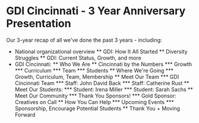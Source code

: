 GDI Cincinnati - 3 Year Anniversary Presentation
======================

Our 3-year recap of all we've done the past 3 years - including:
* National organizational overview
** GDI: How It All Started
** Diversity Struggles
** GDI: Current Status, Growth, and more
* GDI Cincinnati:
** Who We Are
** Cincinnati by the Numbers
*** Growth
*** Curriculum
*** Team
*** Students
** Where We're Going
*** Growth, Curriculum, Team, Membership
** Meet Our Team
*** GDI Cincinnati Team
*** Staff: John David Back
*** Staff: Catherine Rust
** Meet Our Students:
*** Student: Irena Miller
*** Student: Sarah Sachs
** Meet Our Community
*** Thank You Sponsors!
*** Gold Sponsor: Creatives on Call
** How You Can Help
*** Upcoming Events
*** Sponsorship, Encourage Potential Students
** Thank You + Moving Forward
